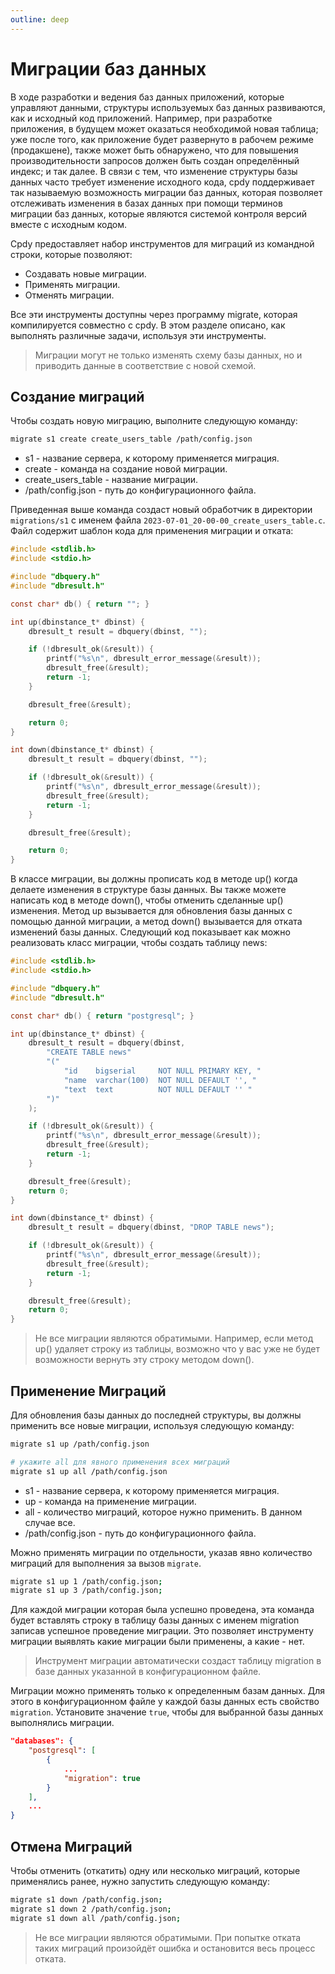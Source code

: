 ```yaml
---
outline: deep
---
```


# Миграции баз данных

В ходе разработки и ведения баз данных приложений, которые управляют данными, структуры используемых баз данных развиваются, как и исходный код приложений. Например, при разработке приложения, в будущем может оказаться необходимой новая таблица; уже после того, как приложение будет развернуто в рабочем режиме (продакшене), также может быть обнаружено, что для повышения производительности запросов должен быть создан определённый индекс; и так далее. В связи с тем, что изменение структуры базы данных часто требует изменение исходного кода, cpdy поддерживает так называемую возможность миграции баз данных, которая позволяет отслеживать изменения в базах данных при помощи терминов миграции баз данных, которые являются системой контроля версий вместе с исходным кодом.

Cpdy предоставляет набор инструментов для миграций из командной строки, которые позволяют:

* Создавать новые миграции.
* Применять миграции.
* Отменять миграции.

Все эти инструменты доступны через программу migrate, которая компилируется совместно с cpdy. В этом разделе описано, как выполнять различные задачи, используя эти инструменты.

> Миграции могут не только изменять схему базы данных, но и приводить данные в соответствие с новой схемой.

## Создание миграций

Чтобы создать новую миграцию, выполните следующую команду:

```bash
migrate s1 create create_users_table /path/config.json
```

* s1 - название сервера, к которому применяется миграция.
* create - команда на создание новой миграции.
* create_users_table - название миграции.
* /path/config.json - путь до конфигурационного файла.

Приведенная выше команда создаст новый обработчик в директории `migrations/s1` с именем файла `2023-07-01_20-00-00_create_users_table.c`. Файл содержит шаблон кода для применения миграции и отката:

```C
#include <stdlib.h>
#include <stdio.h>

#include "dbquery.h"
#include "dbresult.h"

const char* db() { return ""; }

int up(dbinstance_t* dbinst) {
    dbresult_t result = dbquery(dbinst, "");

    if (!dbresult_ok(&result)) {
        printf("%s\n", dbresult_error_message(&result));
        dbresult_free(&result);
        return -1;
    }

    dbresult_free(&result);

    return 0;
}

int down(dbinstance_t* dbinst) {
    dbresult_t result = dbquery(dbinst, "");

    if (!dbresult_ok(&result)) {
        printf("%s\n", dbresult_error_message(&result));
        dbresult_free(&result);
        return -1;
    }

    dbresult_free(&result);

    return 0;
}
```

В классе миграции, вы должны прописать код в методе up() когда делаете изменения в структуре базы данных. Вы также можете написать код в методе down(), чтобы отменить сделанные up() изменения. Метод up вызывается для обновления базы данных с помощью данной миграции, а метод down() вызывается для отката изменений базы данных. Следующий код показывает как можно реализовать класс миграции, чтобы создать таблицу news:

```C
#include <stdlib.h>
#include <stdio.h>

#include "dbquery.h"
#include "dbresult.h"

const char* db() { return "postgresql"; }

int up(dbinstance_t* dbinst) {
    dbresult_t result = dbquery(dbinst,
        "CREATE TABLE news"
        "("
            "id    bigserial     NOT NULL PRIMARY KEY, "
            "name  varchar(100)  NOT NULL DEFAULT '', "
            "text  text          NOT NULL DEFAULT '' "
        ")"
    );

    if (!dbresult_ok(&result)) {
        printf("%s\n", dbresult_error_message(&result));
        dbresult_free(&result);
        return -1;
    }

    dbresult_free(&result);
    return 0;
}

int down(dbinstance_t* dbinst) {
    dbresult_t result = dbquery(dbinst, "DROP TABLE news");

    if (!dbresult_ok(&result)) {
        printf("%s\n", dbresult_error_message(&result));
        dbresult_free(&result);
        return -1;
    }

    dbresult_free(&result);
    return 0;
}
```

> Не все миграции являются обратимыми. Например, если метод up() удаляет строку из таблицы, возможно что у вас уже не будет возможности вернуть эту строку методом down().


## Применение Миграций

Для обновления базы данных до последней структуры, вы должны применить все новые миграции, используя следующую команду:

```bash
migrate s1 up /path/config.json

# укажите all для явного применения всех миграций
migrate s1 up all /path/config.json
```

* s1 - название сервера, к которому применяется миграция.
* up - команда на применение миграции.
* all - количество миграций, которое нужно применить. В данном случае все.
* /path/config.json - путь до конфигурационного файла.

Можно применять миграции по отдельности, указав явно количество миграций для выполнения за вызов `migrate`.

```bash
migrate s1 up 1 /path/config.json;
migrate s1 up 3 /path/config.json;
```

Для каждой миграции которая была успешно проведена, эта команда будет вставлять строку в таблицу базы данных с именем migration записав успешное проведение миграции. Это позволяет инструменту миграции выявлять какие миграции были применены, а какие - нет.

> Инструмент миграции автоматически создаст таблицу migration в базе данных указанной в конфигурационном файле.

Миграции можно применять только к определенным базам данных. Для этого в конфигурационном файле у каждой базы данных есть свойство `migration`. Установите значение `true`, чтобы для выбранной базы данных выполнялись миграции.

```json
"databases": {
    "postgresql": [
        {
            ...
            "migration": true
        }
    ],
    ...
}
```

## Отмена Миграций

Чтобы отменить (откатить) одну или несколько миграций, которые применялись ранее, нужно запустить следующую команду:

```bash
migrate s1 down /path/config.json;
migrate s1 down 2 /path/config.json;
migrate s1 down all /path/config.json;
```

> Не все миграции являются обратимыми. При попытке отката таких миграций произойдёт ошибка и остановится весь процесс отката.

